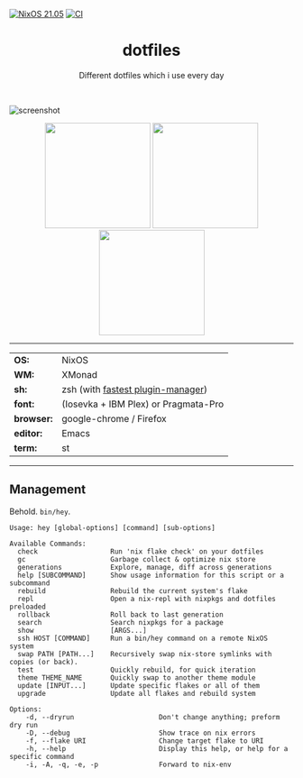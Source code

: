 [![NixOS 21.05](https://img.shields.io/badge/NixOS-v20.09-blue.svg?style=flat-square&logo=NixOS&logoColor=white)](https://nixos.org)
[![CI](https://github.com/Lenivaya/dotfiles/actions/workflows/CI.yml/badge.svg)](https://github.com/Lenivaya/dotfiles/actions/workflows/CI.yml)

<h1 align="center">dotfiles</h1>
<p align="center">Different dotfiles which i use every day</p><br>

![screenshot](https://user-images.githubusercontent.com/49302467/96636356-df89cd80-1325-11eb-9c91-b8861cfbbbaf.png)

<p align="center">
<span><img src="https://user-images.githubusercontent.com/49302467/96636467-ffb98c80-1325-11eb-855a-3bc7d97df150.png" height="187" /></span>
<span><img src="https://user-images.githubusercontent.com/49302467/96636725-5fb03300-1326-11eb-8040-d2f8a808d186.png" height="187" /></span>
<span><img src="https://user-images.githubusercontent.com/49302467/96636790-73f43000-1326-11eb-9283-2e9593b4e246.png" height="187" /></span>
</p>

---

|              |                                                                       |
| ------------ | --------------------------------------------------------------------- |
| **OS:**      | NixOS                                                                 |
| **WM:**      | XMonad                                                                |
| **sh:**      | zsh (with [fastest plugin-manager](https://github.com/zdharma/zinit)) |
| **font:**    | (Iosevka + IBM Plex) or Pragmata-Pro                                  |
| **browser:** | google-chrome / Firefox                                               |
| **editor:**  | Emacs                                                                 |
| **term:**    | st                                                                    |

---

## Management

Behold. `bin/hey`.

```
Usage: hey [global-options] [command] [sub-options]

Available Commands:
  check                  Run 'nix flake check' on your dotfiles
  gc                     Garbage collect & optimize nix store
  generations            Explore, manage, diff across generations
  help [SUBCOMMAND]      Show usage information for this script or a subcommand
  rebuild                Rebuild the current system's flake
  repl                   Open a nix-repl with nixpkgs and dotfiles preloaded
  rollback               Roll back to last generation
  search                 Search nixpkgs for a package
  show                   [ARGS...]
  ssh HOST [COMMAND]     Run a bin/hey command on a remote NixOS system
  swap PATH [PATH...]    Recursively swap nix-store symlinks with copies (or back).
  test                   Quickly rebuild, for quick iteration
  theme THEME_NAME       Quickly swap to another theme module
  update [INPUT...]      Update specific flakes or all of them
  upgrade                Update all flakes and rebuild system

Options:
    -d, --dryrun                     Don't change anything; preform dry run
    -D, --debug                      Show trace on nix errors
    -f, --flake URI                  Change target flake to URI
    -h, --help                       Display this help, or help for a specific command
    -i, -A, -q, -e, -p               Forward to nix-env
```
